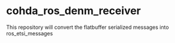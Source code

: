 # cohda_ros_denm_receiver
This repository will convert the flatbuffer serialized messages into ros_etsi_messages 
